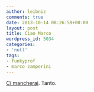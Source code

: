 ```yaml
---
author: leibniz
comments: true
date: 2013-10-14 08:26:59+00:00
layout: post
title: Ciao Marco
wordpress_id: 5034
categories:
- 'null'
tags:
- funkyprof
- marco zamperini
---
```


[Ci mancherai](https://www.facebook.com/marco.zamperini). Tanto.
